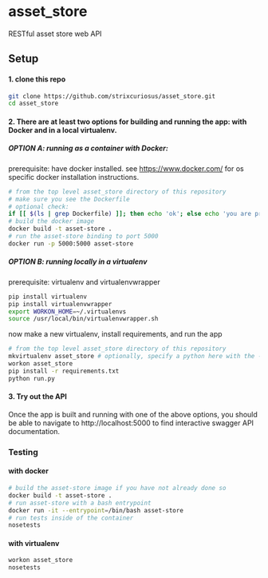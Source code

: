 # asset_store
RESTful asset store web API

## Setup
#### 1. clone this repo
```bash
git clone https://github.com/strixcuriosus/asset_store.git
cd asset_store
```
#### 2. There are at least two options for building and running the app: with Docker and in a local virtualenv.

##### OPTION A: running as a container with Docker:
prerequisite: have docker installed.
see https://www.docker.com/ for os specific docker installation instructions.
```bash
# from the top level asset_store directory of this repository
# make sure you see the Dockerfile
# optional check:
if [[ $(ls | grep Dockerfile) ]]; then echo 'ok'; else echo 'you are probably in the wrong directory. look for the Dockerfile'; fi
# build the docker image
docker build -t asset-store .
# run the asset-store binding to port 5000
docker run -p 5000:5000 asset-store
```

##### OPTION B: running locally in a virtualenv
prerequisite: virtualenv and virtualenvwrapper
```bash
pip install virtualenv
pip install virtualenvwrapper
export WORKON_HOME=~/.virtualenvs
source /usr/local/bin/virtualenvwrapper.sh
```
now make a new virtualenv, install requirements, and run the app
```bash
# from the top level asset_store directory of this repository
mkvirtualenv asset_store # optionally, specify a python here with the -p flag
workon asset_store
pip install -r requirements.txt
python run.py
```

#### 3. Try out the API
Once the app is built and running with one of the above options, you should be able to navigate to http://localhost:5000 to find interactive swagger API documentation.

### Testing
#### with docker
```bash
# build the asset-store image if you have not already done so
docker build -t asset-store .
# run asset-store with a bash entrypoint
docker run -it --entrypoint=/bin/bash asset-store
# run tests inside of the container
nosetests
```

#### with virtualenv
```bash
workon asset_store
nosetests
```

